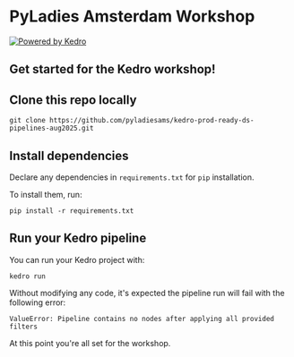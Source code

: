 # PyLadies Amsterdam Workshop

[![Powered by Kedro](https://img.shields.io/badge/powered_by-kedro-ffc900?logo=kedro)](https://kedro.org)

## Get started for the Kedro workshop!

## Clone this repo locally

```
git clone https://github.com/pyladiesams/kedro-prod-ready-ds-pipelines-aug2025.git
```

## Install dependencies

Declare any dependencies in `requirements.txt` for `pip` installation.

To install them, run:

```
pip install -r requirements.txt
```

## Run your Kedro pipeline

You can run your Kedro project with:

```
kedro run
```

Without modifying any code, it's expected the pipeline run will fail with the following error:

```
ValueError: Pipeline contains no nodes after applying all provided filters
```

At this point you're all set for the workshop.

